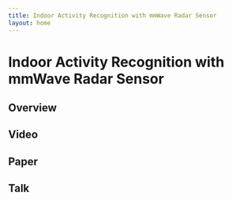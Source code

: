 ```yaml
---
title: Indoor Activity Recognition with mmWave Radar Sensor
layout: home
---
```


# Indoor Activity Recognition with mmWave Radar Sensor

## Overview

## Video

## Paper

## Talk
